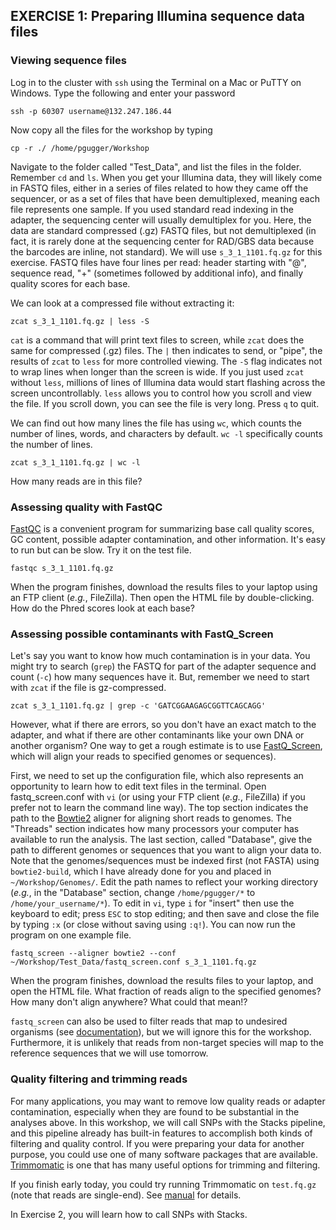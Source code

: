 ## EXERCISE 1: Preparing Illumina sequence data files

### Viewing sequence files

Log in to the cluster with `ssh` using the Terminal on a Mac or PuTTY on Windows. Type the following and enter your password

	ssh -p 60307 username@132.247.186.44
	
Now copy all the files for the workshop by typing

	cp -r ./ /home/pgugger/Workshop
	
Navigate to the folder called "Test_Data", and list the files in the folder. Remember `cd` and `ls`. When you get your Illumina data, they will likely come in FASTQ files, either in a series of files related to how they came off the sequencer, or as a set of files that have been demultiplexed, meaning each file represents one sample. If you used standard read indexing in the adapter, the sequencing center will usually demultiplex for you. Here, the data are standard compressed (.gz) FASTQ files, but not demultiplexed (in fact, it is rarely done at the sequencing center for RAD/GBS data because the barcodes are inline, not standard). We will use `s_3_1_1101.fq.gz` for this exercise. FASTQ files have four lines per read: header starting with "@", sequence read, "+" (sometimes followed by additional info), and finally quality scores for each base.

We can look at a compressed file without extracting it:

	zcat s_3_1_1101.fq.gz | less -S

`cat` is a command that will print text files to screen, while `zcat` does the same for compressed (.gz) files. The `|` then indicates to send, or "pipe", the results of `zcat` to `less` for more controlled viewing. The `-S` flag indicates not to wrap lines when longer than the screen is wide. If you just used `zcat` without `less`, millions of lines of Illumina data would start flashing across the screen uncontrollably. `less` allows you to control how you scroll and view the file. If you scroll down, you can see the file is very long. Press `q` to quit.

We can find out how many lines the file has using `wc`, which counts the number of lines, words, and characters by default. `wc -l` specifically counts the number of lines.

	zcat s_3_1_1101.fq.gz | wc -l

How many reads are in this file?

### Assessing quality with FastQC

[FastQC](http://www.bioinformatics.babraham.ac.uk/projects/download.html#fastqc) is a convenient program for summarizing base call quality scores, GC content, possible adapter contamination, and other information. It's easy to run but can be slow. Try it on the test file.

	fastqc s_3_1_1101.fq.gz

When the program finishes, download the results files to your laptop using an FTP client (*e.g.*, FileZilla). Then open the HTML file by double-clicking. How do the Phred scores look at each base?

### Assessing possible contaminants with FastQ_Screen

Let's say you want to know how much contamination is in your data. You might try to search (`grep`) the FASTQ for part of the adapter sequence and count (`-c`) how many sequences have it. But, remember we need to start with `zcat` if the file is gz-compressed.

	zcat s_3_1_1101.fq.gz | grep -c 'GATCGGAAGAGCGGTTCAGCAGG' 

However, what if there are errors, so you don't have an exact match to the adapter, and what if there are other contaminants like your own DNA or another organism? One way to get a rough estimate is to use [FastQ_Screen](http://www.bioinformatics.babraham.ac.uk/projects/download.html#fastqscreen), which will align your reads to specified genomes or sequences).

First, we need to set up the configuration file, which also represents an opportunity to learn how to edit text files in the terminal. Open fastq_screen.conf with `vi` (or using your FTP client (*e.g.*, FileZilla) if you prefer not to learn the command line way). The top section indicates the path to the [Bowtie2](http://bowtie-bio.sourceforge.net/bowtie2/index.shtml) aligner for aligning short reads to genomes. The "Threads" section indicates how many processors your computer has available to run the analysis. The last section, called "Database", give the path to different genomes or sequences that you want to align your data to. Note that the genomes/sequences must be indexed first (not FASTA) using `bowtie2-build`, which I have already done for you and placed in `~/Workshop/Genomes/`. Edit the path names to reflect your working directory (*e.g.*, in the "Database" section, change `/home/pgugger/*` to `/home/your_username/*`). To edit in `vi`, type `i` for "insert" then use the keyboard to edit; press `ESC` to stop editing; and then save and close the file by typing `:x` (or close without saving using `:q!`). You can now run the program on one example file.

	fastq_screen --aligner bowtie2 --conf ~/Workshop/Test_Data/fastq_screen.conf s_3_1_1101.fq.gz

When the program finishes, download the results files to your laptop, and open the HTML file. What fraction of reads align to the specified genomes? How many don't align anywhere? What could that mean!?

`fastq_screen` can also be used to filter reads that map to undesired organisms (see [documentation](https://www.bioinformatics.babraham.ac.uk/projects/fastq_screen/fastq_screen_documentation.html)), but we will ignore this for the workshop. Furthermore, it is unlikely that reads from non-target species will map to the reference sequences that we will use tomorrow. 
	
### Quality filtering and trimming reads

For many applications, you may want to remove low quality reads or adapter contamination, especially when they are found to be substantial in the analyses above. In this workshop, we will call SNPs with the Stacks pipeline, and this pipeline already has built-in features to accomplish both kinds of filtering and quality control. If you were preparing your data for another purpose, you could use one of many software packages that are available. [Trimmomatic](http://www.usadellab.org/cms/?page=trimmomatic) is one that has many useful options for trimming and filtering.

If you finish early today, you could try running Trimmomatic on `test.fq.gz` (note that reads are single-end). See [manual](http://www.usadellab.org/cms/uploads/supplementary/Trimmomatic/TrimmomaticManual_V0.32.pdf) for details.
	
In Exercise 2, you will learn how to call SNPs with Stacks.
